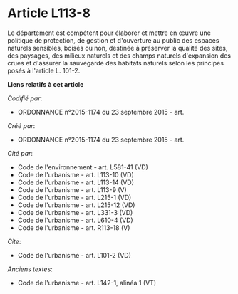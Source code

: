 # Article L113-8

Le département est compétent pour élaborer et mettre en œuvre une politique de protection, de gestion et d'ouverture au
public des espaces naturels sensibles, boisés ou non, destinée à préserver la qualité des sites, des paysages, des milieux
naturels et des champs naturels d'expansion des crues et d'assurer la sauvegarde des habitats naturels selon les principes
posés à l'article L. 101-2.

**Liens relatifs à cet article**

_Codifié par_:

  - ORDONNANCE n°2015-1174 du 23 septembre 2015 - art.

_Créé par_:

  - ORDONNANCE n°2015-1174 du 23 septembre 2015 - art.

_Cité par_:

  - Code de l'environnement - art. L581-41 (VD)
  - Code de l'urbanisme - art. L113-10 (VD)
  - Code de l'urbanisme - art. L113-14 (VD)
  - Code de l'urbanisme - art. L113-9 (V)
  - Code de l'urbanisme - art. L215-1 (VD)
  - Code de l'urbanisme - art. L215-12 (VD)
  - Code de l'urbanisme - art. L331-3 (VD)
  - Code de l'urbanisme - art. L610-4 (VD)
  - Code de l'urbanisme - art. R113-18 (V)

_Cite_:

  - Code de l'urbanisme - art. L101-2 (VD)

_Anciens textes_:

  - Code de l'urbanisme - art. L142-1, alinéa 1 (VT)
